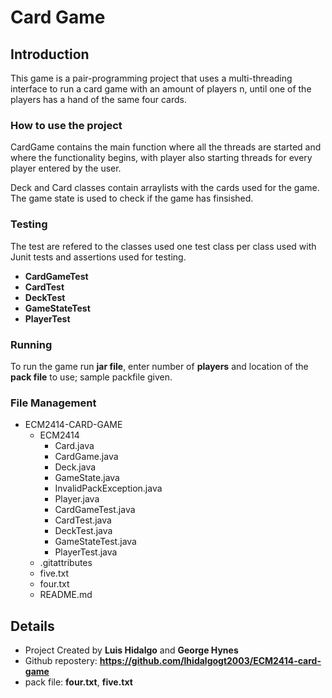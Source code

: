 # Card Game

## Introduction

This game is a pair-programming project that uses a multi-threading interface to run a card game with an amount of players n, until one of the players has a hand of the same four cards.

### How to use the project

CardGame contains the main function where all the threads are started and where the functionality begins, with player also starting threads for every player entered by the user.

Deck and Card classes contain arraylists with the cards used for the game. The game state is used to check if the game has finsished.

### Testing

The test are refered to the classes used one test class per class used with Junit tests and assertions used for testing.

- **CardGameTest**
- **CardTest**
- **DeckTest**
- **GameStateTest**
- **PlayerTest**  

### Running

To run the game run **jar file**, enter number of **players** and location of the **pack file** to use; sample packfile given.

### File Management

- ECM2414-CARD-GAME
  - ECM2414
    - Card.java
    - CardGame.java
    - Deck.java
    - GameState.java
    - InvalidPackException.java
    - Player.java
    - CardGameTest.java
    - CardTest.java
    - DeckTest.java
    - GameStateTest.java
    - PlayerTest.java
  - .gitattributes
  - five.txt
  - four.txt
  - README.md

## Details

- Project Created by **Luis Hidalgo** and **George Hynes**
- Github repostery: **<https://github.com/lhidalgogt2003/ECM2414-card-game>**
- pack file: **four.txt**, **five.txt**
